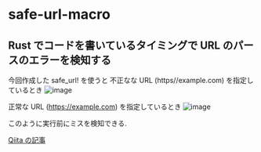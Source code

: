 # safe-url-macro

## Rust でコードを書いているタイミングで URL のパースのエラーを検知する

今回作成した safe_url! を使うと
不正なな URL (https//example.com) を指定しているとき
![image](https://user-images.githubusercontent.com/16481886/170857361-c72c8479-2e30-4339-8df4-4ffc6b3128f7.png)

正常な URL (https://example.com) を指定しているとき
![image](https://user-images.githubusercontent.com/16481886/170857359-af16b004-721f-4617-ac9b-3bc48c54acd2.png)

このように実行前にミスを検知できる.

[Qiita の記事](https://qiita.com/narumincho/items/32bfd883197e980c9bbd)
